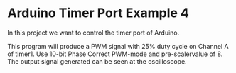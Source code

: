# Arduino Timer Port Example 4
In this project we want to control the timer port of Arduino.

This program will produce a PWM signal with 25% duty cycle on Channel A of timer1. Use 10-bit Phase Correct PWM-mode and pre-scalervalue of 8. The output signal generated can be seen at the oscilloscope.
